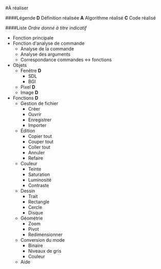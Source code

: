 #À réaliser

####Légende
**D** Définition réalisée
**A** Algorithme réalisé
**C** Code réalisé

####Liste
*Ordre donné à titre indicatif*

* Fonction principale
* Fonction d'analyse de commande
    * Analyse de la commande
    * Analyse des arguments
    * Correspondance commandes ↔ fonctions
* Objets
    * Fenêtre **D**
        * SDL
        * BGI
    * Pixel **D**
    * Image **D**
* Fonctions **D**
    * Gestion de fichier
        * Créer
		* Ouvrir
		* Enregistrer
		* Importer
	* Édition
		* Copier tout
		* Couper tout
		* Coller tout
		* Annuler
		* Refaire
	* Couleur
		* Teinte
		* Saturation
		* Luminosité
		* Contraste
	* Dessin
		* Trait
		* Rectangle
		* Cercle
		* Disque
	* Géométrie
		* Zoom
		* Pivot
		* Redimensionner
	* Conversion du mode
		* Binaire
		* Niveaux de gris
		* Couleur
	* Aide
